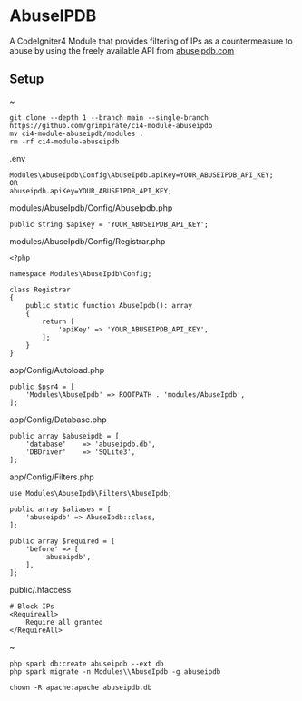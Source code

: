 # AbuseIPDB
A CodeIgniter4 Module that provides filtering of IPs as a countermeasure to abuse by using the freely available API from [abuseipdb.com](https://www.abuseipdb.com)

## Setup
~
```
git clone --depth 1 --branch main --single-branch https://github.com/grimpirate/ci4-module-abuseipdb
mv ci4-module-abuseipdb/modules .
rm -rf ci4-module-abuseipdb
```
.env
```
Modules\AbuseIpdb\Config\AbuseIpdb.apiKey=YOUR_ABUSEIPDB_API_KEY;
OR
abuseipdb.apiKey=YOUR_ABUSEIPDB_API_KEY;
```
modules/AbuseIpdb/Config/AbuseIpdb.php
```
public string $apiKey = 'YOUR_ABUSEIPDB_API_KEY';
```
modules/AbuseIpdb/Config/Registrar.php
```
<?php

namespace Modules\AbuseIpdb\Config;

class Registrar
{
    public static function AbuseIpdb(): array
    {
        return [
            'apiKey' => 'YOUR_ABUSEIPDB_API_KEY',
        ];
    }
}
```
app/Config/Autoload.php
```
public $psr4 = [
    'Modules\AbuseIpdb' => ROOTPATH . 'modules/AbuseIpdb',
];
```
app/Config/Database.php
```
public array $abuseipdb = [
    'database'    => 'abuseipdb.db',
    'DBDriver'    => 'SQLite3',
];
```
app/Config/Filters.php
```
use Modules\AbuseIpdb\Filters\AbuseIpdb;

public array $aliases = [
    'abuseipdb' => AbuseIpdb::class,
];

public array $required = [
    'before' => [
        'abuseipdb',
    ],
];
```
public/.htaccess
```
# Block IPs
<RequireAll>
    Require all granted
</RequireAll>
```
~
```
php spark db:create abuseipdb --ext db
php spark migrate -n Modules\\AbuseIpdb -g abuseipdb

chown -R apache:apache abuseipdb.db
```
